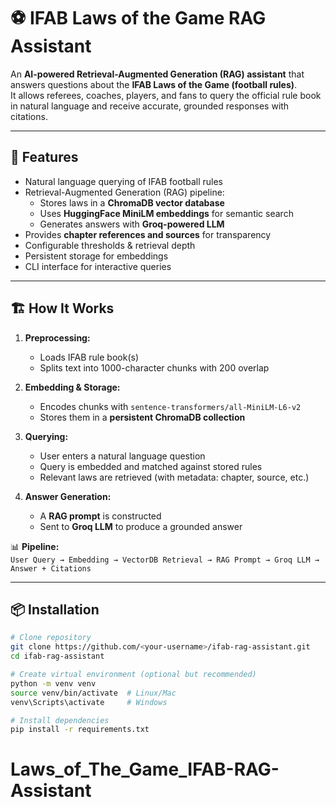 # ⚽ IFAB Laws of the Game RAG Assistant

An **AI-powered Retrieval-Augmented Generation (RAG) assistant** that answers questions about the **IFAB Laws of the Game (football rules)**.  
It allows referees, coaches, players, and fans to query the official rule book in natural language and receive accurate, grounded responses with citations.

---

## 🚀 Features

- Natural language querying of IFAB football rules
- Retrieval-Augmented Generation (RAG) pipeline:
  - Stores laws in a **ChromaDB vector database**
  - Uses **HuggingFace MiniLM embeddings** for semantic search
  - Generates answers with **Groq-powered LLM**
- Provides **chapter references and sources** for transparency
- Configurable thresholds & retrieval depth
- Persistent storage for embeddings
- CLI interface for interactive queries

---

## 🏗️ How It Works

1. **Preprocessing:**

   - Loads IFAB rule book(s)
   - Splits text into 1000-character chunks with 200 overlap

2. **Embedding & Storage:**

   - Encodes chunks with `sentence-transformers/all-MiniLM-L6-v2`
   - Stores them in a **persistent ChromaDB collection**

3. **Querying:**

   - User enters a natural language question
   - Query is embedded and matched against stored rules
   - Relevant laws are retrieved (with metadata: chapter, source, etc.)

4. **Answer Generation:**
   - A **RAG prompt** is constructed
   - Sent to **Groq LLM** to produce a grounded answer

📊 **Pipeline:**  
`User Query → Embedding → VectorDB Retrieval → RAG Prompt → Groq LLM → Answer + Citations`

---

## 📦 Installation

```bash
# Clone repository
git clone https://github.com/<your-username>/ifab-rag-assistant.git
cd ifab-rag-assistant

# Create virtual environment (optional but recommended)
python -m venv venv
source venv/bin/activate  # Linux/Mac
venv\Scripts\activate     # Windows

# Install dependencies
pip install -r requirements.txt
```
# Laws_of_The_Game_IFAB-RAG-Assistant

